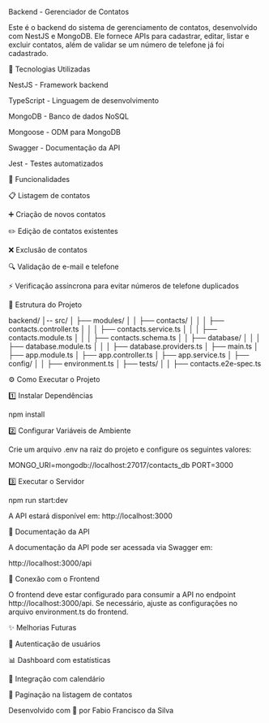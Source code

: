 Backend - Gerenciador de Contatos

Este é o backend do sistema de gerenciamento de contatos, desenvolvido com NestJS e MongoDB. Ele fornece APIs para cadastrar, editar, listar e excluir contatos, além de validar se um número de telefone já foi cadastrado.

📌 Tecnologias Utilizadas

NestJS - Framework backend

TypeScript - Linguagem de desenvolvimento

MongoDB - Banco de dados NoSQL

Mongoose - ODM para MongoDB

Swagger - Documentação da API

Jest - Testes automatizados

🚀 Funcionalidades

📋 Listagem de contatos

➕ Criação de novos contatos

✏️ Edição de contatos existentes

❌ Exclusão de contatos

🔍 Validação de e-mail e telefone

⚡ Verificação assíncrona para evitar números de telefone duplicados

📂 Estrutura do Projeto

backend/
│-- src/
│   ├── modules/
│   │   ├── contacts/
│   │   │   ├── contacts.controller.ts
│   │   │   ├── contacts.service.ts
│   │   │   ├── contacts.module.ts
│   │   │   ├── contacts.schema.ts
│   │   ├── database/
│   │   │   ├── database.module.ts
│   │   │   ├── database.providers.ts
│   ├── main.ts
│   ├── app.module.ts
│   ├── app.controller.ts
│   ├── app.service.ts
│   ├── config/
│   │   ├── environment.ts
│   ├── tests/
│   │   ├── contacts.e2e-spec.ts

⚙️ Como Executar o Projeto

1️⃣ Instalar Dependências

npm install

2️⃣ Configurar Variáveis de Ambiente

Crie um arquivo .env na raiz do projeto e configure os seguintes valores:

MONGO_URI=mongodb://localhost:27017/contacts_db
PORT=3000

3️⃣ Executar o Servidor

npm run start:dev

A API estará disponível em: http://localhost:3000

📖 Documentação da API

A documentação da API pode ser acessada via Swagger em:

http://localhost:3000/api

🔗 Conexão com o Frontend

O frontend deve estar configurado para consumir a API no endpoint http://localhost:3000/api. Se necessário, ajuste as configurações no arquivo environment.ts do frontend.

✨ Melhorias Futuras

🔑 Autenticação de usuários

📊 Dashboard com estatísticas

📆 Integração com calendário

🔄 Paginação na listagem de contatos

Desenvolvido com 💙 por Fabio Francisco da Silva

